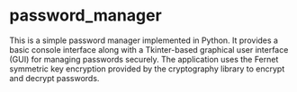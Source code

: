 # password_manager
 This is a simple password manager implemented in Python. It provides a basic console interface along with a Tkinter-based graphical user interface (GUI) for managing passwords securely. The application uses the Fernet symmetric key encryption provided by the cryptography library to encrypt and decrypt passwords.
